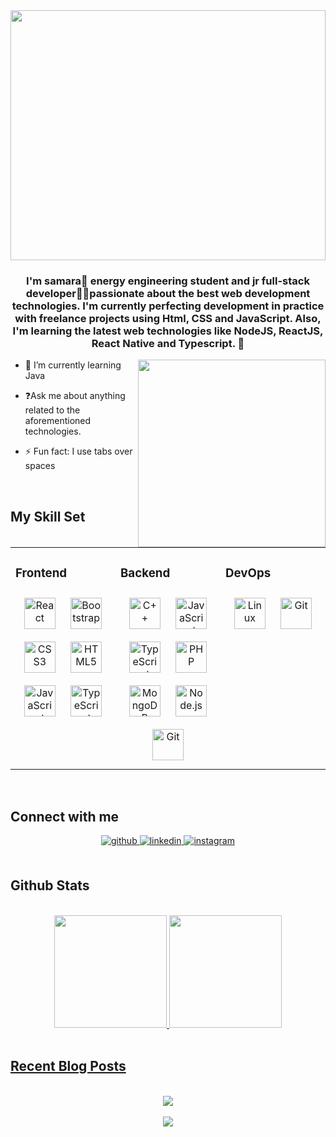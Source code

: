 <div align="center">
<img src="https://rishavanand.github.io/static/images/greetings.gif" align="center" style="width: 100%" height="400" width="800"/>
</div>  
  

### <div align="center">I'm samara🖖 energy engineering student and jr full-stack developer👩‍💻passionate about the best web development technologies. I'm currently perfecting development in practice with freelance projects using Html, CSS and JavaScript. Also, I'm learning the latest web technologies like NodeJS, ReactJS, React Native and Typescript. 🚀</div>  
  
<img src="https://user-images.githubusercontent.com/1954752/120525494-2b195500-c3a6-11eb-9b00-ad81434be18d.png" align="right" height="300" width="" />
</div> 

-  🌱 I’m currently learning Java  
  

- ❓Ask me about anything related to the aforementioned technologies.  
  

  

- ⚡ Fun fact: I use tabs over spaces  <div align="right">

  



<br/>  


## My Skill Set  
<table><tr><td valign="top" width="33%">



### Frontend  
<div align="center">  
<img style="margin: 10px" src="https://profilinator.rishav.dev/skills-assets/react-original-wordmark.svg" alt="React" height="50" />  
<img style="margin: 10px" src="https://profilinator.rishav.dev/skills-assets/bootstrap-plain.svg" alt="Bootstrap" height="50" />  
<img style="margin: 10px" src="https://profilinator.rishav.dev/skills-assets/css3-original-wordmark.svg" alt="CSS3" height="50" />  
<img style="margin: 10px" src="https://profilinator.rishav.dev/skills-assets/html5-original-wordmark.svg" alt="HTML5" height="50" />  
<img style="margin: 10px" src="https://profilinator.rishav.dev/skills-assets/javascript-original.svg" alt="JavaScript" height="50" />  
<img style="margin: 10px" src="https://profilinator.rishav.dev/skills-assets/typescript-original.svg" alt="TypeScript" height="50" />  
</div>

</td><td valign="top" width="33%">



### Backend  
<div align="center">  
<img style="margin: 10px" src="https://profilinator.rishav.dev/skills-assets/cplusplus-original.svg" alt="C++" height="50" />  
<img style="margin: 10px" src="https://profilinator.rishav.dev/skills-assets/javascript-original.svg" alt="JavaScript" height="50" />  
<img style="margin: 10px" src="https://profilinator.rishav.dev/skills-assets/typescript-original.svg" alt="TypeScript" height="50" />  
<img style="margin: 10px" src="https://profilinator.rishav.dev/skills-assets/php-original.svg" alt="PHP" height="50" />  
<img style="margin: 10px" src="https://profilinator.rishav.dev/skills-assets/mongodb-original-wordmark.svg" alt="MongoDB" height="50" />  
<img style="margin: 10px" src="https://profilinator.rishav.dev/skills-assets/nodejs-original-wordmark.svg" alt="Node.js" height="50" />  
<img style="margin: 10px" src="https://profilinator.rishav.dev/skills-assets/git-scm-icon.svg" alt="Git" height="50" />  
</div>

</td><td valign="top" width="33%">



### DevOps  
<div align="center">  
<img style="margin: 10px" src="https://profilinator.rishav.dev/skills-assets/linux-original.svg" alt="Linux" height="50" />  
<img style="margin: 10px" src="https://profilinator.rishav.dev/skills-assets/git-scm-icon.svg" alt="Git" height="50" />  
</div>

</td></tr></table>  

<br/>  


## Connect with me  
<div align="center">
<a href="https://github.com/samararebeka" target="_blank">
<img src=https://img.shields.io/badge/github-%2324292e.svg?&style=for-the-badge&logo=github&logoColor=white alt=github style="margin-bottom: 5px;" />
</a>
<a href="https://linkedin.com/in/samara pita" target="_blank">
<img src=https://img.shields.io/badge/linkedin-%231E77B5.svg?&style=for-the-badge&logo=linkedin&logoColor=white alt=linkedin style="margin-bottom: 5px;" />
</a>
<a href="https://instagram.com/samarabekaaa" target="_blank">
<img src=https://img.shields.io/badge/instagram-%23000000.svg?&style=for-the-badge&logo=instagram&logoColor=white alt=instagram style="margin-bottom: 5px;" />
</a>  
</div>  
  

<br/>  


## Github Stats  
 

<br />
<div align="center">
<a href="https://github.com/samararebeka">
<img height="180em" src="https://github-readme-stats.vercel.app/api/top-langs/?username=samararebeka&layout=compact&langs_count=7&theme=dracula"/>
<img height="180em" src="https://github-readme-stats.vercel.app/api?username=samararebeka&show_icons=true&theme=dracula&include_all_commits=true&count_private=true"/>
</div>

<br/>  


## Recent Blog Posts  

<br/>  
  

<div align="center"><img src="https://spotify-github-profile.vercel.app/api/view?uid=vpgsek3z63z8bklv3mxazrl9q&cover_image=true&theme=default" /></div>  

<br/>  

<div align="center">
<img src="https://komarev.com/ghpvc/?username=samararebeka&&style=flat-square" align="center" />
</div>  
  

<br/>  

<div align="center"></div>  

<br/>  



